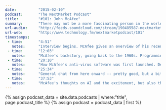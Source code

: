 ```yaml
---
date:          "2015-02-10"
podcast:       "The NextMarket Podcast"
title:         "#101: John McAfee"
summary:       "There may not be a more fascinating person in the world of tech than John McAfee. As the inventor of first antivirus software, McAfee's had a fascinating career that's been periodically interspersed in recent years with international intrigue (he left Belize after what he describes as a 'war with the Belize government') and has had multiple threats on his life in the last few years. He talks about these incidents, but also about his beginnings in programming dating back to the late 60s (punchards! no monitors!), his time in Silicon Valley in the 70s and 80s, and those early days when his antivirus software went viral. We also talk about the future and what McAfee sees as mankind's biggest threat in AI."
url-audio:     "http://feeds.soundcloud.com/stream/190485587-nextmarket-101-john-mcafee.mp3"
url-web:       "http://www.technology.fm/nextmarketpodcast/101"
timestamps:
 - time:       "4:51"
   notes:      "Interview begins. McAfee gives an overview of his recent Bolivia drama and describes the complicated logistics required to maintain his safety."
 - time:       "12:03"
   notes:      "McAfee's backstory, going back to the 1960s. Programming on punchards and his varied software experience leading up to the 1980s."
 - time:       "20:10"
   notes:      "How McAfee's anti-virus software was first launched. Describes what it was like to go viral in the age of BBS."
 - time:       "25:34"
   notes:      "General chat from here onward -- pretty good, but a bit more pedestrian. McAfee talks about what he's been up to since the 80s (many, many projects)."
 - time:       "37:53"
   notes:      "McAfee's thoughts on AI and the excitement, but also threat, it poses to humankind."
---
```


{% assign podcast_data = site.data.podcasts | where:"title", page.podcast_title %}
{% assign podcast = podcast_data | first %}